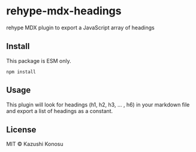 # rehype-mdx-headings

rehype MDX plugin to export a JavaScript array of headings

## Install

This package is ESM only.

```
npm install
```

## Usage

This plugin will look for headings (h1, h2, h3, ... , h6) in your markdown file and export a list of headings as a constant.

## License

MIT © Kazushi Konosu
